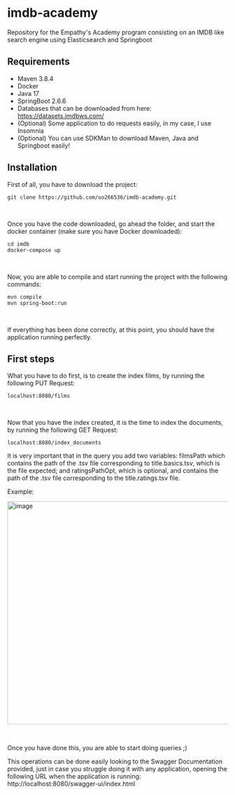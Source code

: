 # imdb-academy
Repository for the Empathy's Academy program consisting on an IMDB like search engine using Elasticsearch and Springboot

## Requirements ##
- Maven 3.8.4
- Docker
- Java 17
- SpringBoot 2.6.6
- Databases that can be downloaded from here: https://datasets.imdbws.com/
- (Optional) Some application to do requests easily, in my case, I use Insomnia
- (Optional) You can use SDKMan to download Maven, Java and Springboot easily!

## Installation ##
First of all, you have to download the project: 
```
git clone https://github.com/uo266536/imdb-academy.git
```
&nbsp;

Once you have the code downloaded, go ahead the folder, and start the docker container (make sure you have Docker downloaded):
```
cd imdb
docker-compose up
```
&nbsp;

Now, you are able to compile and start running the project with the following commands:
```
mvn compile
mvn spring-boot:run
```
&nbsp;

If everything has been done correctly, at this point, you should have the application running perfectly.

## First steps ##
What you have to do first, is to create the index films, by running the following PUT Request:
```
localhost:8080/films
```
&nbsp;

Now that you have the index created, it is the time to index the documents, by running the following GET Request:
```
localhost:8080/index_documents
```
It is very important that in the query you add two variables: filmsPath which contains the path of the .tsv file corresponding to title.basics.tsv, which is the file expected; and ratingsPathOpt, which is optional, and contains the path of the .tsv file corresponding to the title.ratings.tsv file.

Example:
&nbsp;

<img width="510" alt="image" src="https://user-images.githubusercontent.com/60233035/165483860-1de4928b-002b-431c-83ee-4c946b16c775.png">

&nbsp;

Once you have done this, you are able to start doing queries ;)

This operations can be done easily looking to the Swagger Documentation provided, just in case you struggle doing it with any application, opening the following URL when the application is running: http://localhost:8080/swagger-ui/index.html

